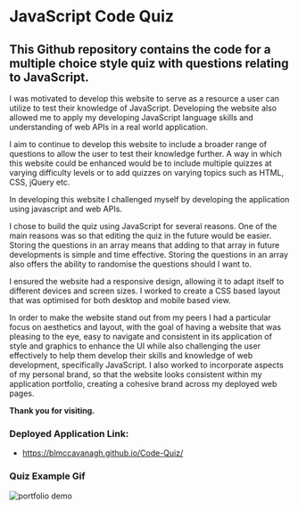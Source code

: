 # JavaScript Code Quiz

## This Github repository contains the code for a multiple choice style quiz with questions relating to JavaScript.

I was motivated to develop this website to serve as a resource a user can utilize to test their knowledge of JavaScript. Developing the website also allowed me to apply my developing JavaScript language skills and understanding of web APIs in a real world application. 

I aim to continue to develop this website to include a broader range of questions to allow the user to test their knowledge further. A way in which this website could be enhanced would be to include multiple quizzes at varying difficulty levels or to add quizzes on varying topics such as HTML, CSS, jQuery etc.

In developing this website I challenged myself by developing the application using javascript and web APIs.

I chose to build the quiz using JavaScript for several reasons. One of the main reasons was so that editing the quiz in the future would be easier. Storing the questions in an array means that adding to that array in future developments is simple and time effective. Storing the questions in an array also offers the ability to randomise the questions should I want to.

I ensured the website had a responsive design, allowing it to adapt itself to different devices and screen sizes. I worked to create a CSS based layout that was optimised for both desktop and mobile based view.

In order to make the website stand out from my peers I had a particular focus on aesthetics and layout, with the goal of having a website that was pleasing to the eye, easy to navigate and consistent in its application of style and graphics to enhance the UI while also challenging the user effectively to help them develop their skills and knowledge of web development, specifically JavaScript. I also worked to incorporate aspects of my personal brand, so that the website looks consistent within my application portfolio, creating a cohesive brand across my deployed web pages. 

**Thank you for visiting.**

### Deployed Application Link:

* https://blmccavanagh.github.io/Code-Quiz/

### Quiz Example Gif

![portfolio demo](./assets/images/README/)
